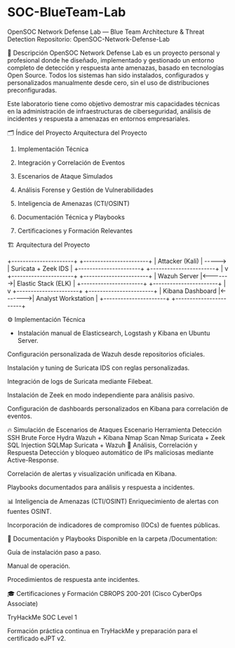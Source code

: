 # SOC-BlueTeam-Lab
OpenSOC Network Defense Lab — Blue Team Architecture &amp; Threat Detection
Repositorio: OpenSOC-Network-Defense-Lab

🎯 Descripción
OpenSOC Network Defense Lab es un proyecto personal y profesional donde he diseñado, implementado y gestionado un entorno completo de detección y respuesta ante amenazas, basado en tecnologías Open Source. Todos los sistemas han sido instalados, configurados y personalizados manualmente desde cero, sin el uso de distribuciones preconfiguradas.

Este laboratorio tiene como objetivo demostrar mis capacidades técnicas en la administración de infraestructuras de ciberseguridad, análisis de incidentes y respuesta a amenazas en entornos empresariales.

🗂️ Índice del Proyecto
Arquitectura del Proyecto

1. Implementación Técnica

2. Integración y Correlación de Eventos

3. Escenarios de Ataque Simulados

4. Análisis Forense y Gestión de Vulnerabilidades

5. Inteligencia de Amenazas (CTI/OSINT)

6. Documentación Técnica y Playbooks

7. Certificaciones y Formación Relevantes

🏗️ Arquitectura del Proyecto

+----------------------+        +-----------------------+
|  Attacker (Kali)     | -----> | Suricata + Zeek IDS  |
+----------------------+        +-----------------------+
                                      |
                                      v
+----------------------+        +-----------------------+
| Wazuh Server        |<------->| Elastic Stack (ELK)  |
+----------------------+        +-----------------------+
                                      |
                                      v
+----------------------+        +-----------------------+
| Kibana Dashboard    |<------->| Analyst Workstation  |
+----------------------+        +-----------------------+

⚙️ Implementación Técnica

* Instalación manual de Elasticsearch, Logstash y Kibana en Ubuntu Server.

Configuración personalizada de Wazuh desde repositorios oficiales.

Instalación y tuning de Suricata IDS con reglas personalizadas.

Integración de logs de Suricata mediante Filebeat.

Instalación de Zeek en modo independiente para análisis pasivo.

Configuración de dashboards personalizados en Kibana para correlación de eventos.

🔥 Simulación de Escenarios de Ataques
Escenario	Herramienta	Detección
SSH Brute Force	Hydra	Wazuh + Kibana
Nmap Scan	Nmap	Suricata + Zeek
SQL Injection	SQLMap	Suricata + Wazuh
🔐 Análisis, Correlación y Respuesta
Detección y bloqueo automático de IPs maliciosas mediante Active-Response.

Correlación de alertas y visualización unificada en Kibana.

Playbooks documentados para análisis y respuesta a incidentes.

📊 Inteligencia de Amenazas (CTI/OSINT)
Enriquecimiento de alertas con fuentes OSINT.

Incorporación de indicadores de compromiso (IOCs) de fuentes públicas.

🧩 Documentación y Playbooks
Disponible en la carpeta /Documentation:

Guía de instalación paso a paso.

Manual de operación.

Procedimientos de respuesta ante incidentes.

🎓 Certificaciones y Formación
CBROPS 200-201 (Cisco CyberOps Associate)

TryHackMe SOC Level 1

Formación práctica continua en TryHackMe y preparación para el certificado eJPT v2.
